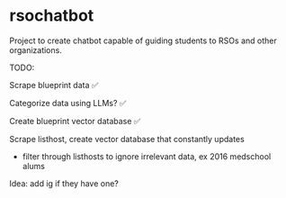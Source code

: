 # rsochatbot

Project to create chatbot capable of guiding students to RSOs and other organizations. 

TODO:

Scrape blueprint data ✅

Categorize data using LLMs? ✅

Create blueprint vector database ✅



Scrape listhost, create vector database that constantly updates
 - filter through listhosts to ignore irrelevant data, ex 2016 medschool alums



Idea: add ig if they have one?
